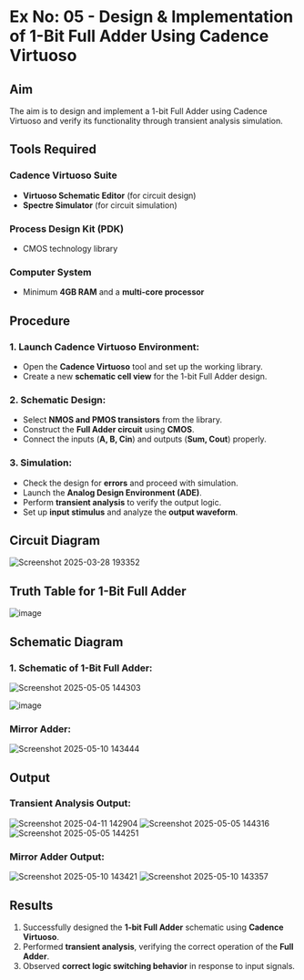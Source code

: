 # Ex No: 05 - Design & Implementation of 1-Bit Full Adder Using Cadence Virtuoso

## Aim
The aim is to design and implement a 1-bit Full Adder using Cadence Virtuoso and verify its functionality through transient analysis simulation.

## Tools Required
### Cadence Virtuoso Suite
- **Virtuoso Schematic Editor** (for circuit design)
- **Spectre Simulator** (for circuit simulation)

### Process Design Kit (PDK)
- CMOS technology library

### Computer System
- Minimum **4GB RAM** and a **multi-core processor**

## Procedure

### 1. Launch Cadence Virtuoso Environment:
- Open the **Cadence Virtuoso** tool and set up the working library.
- Create a new **schematic cell view** for the 1-bit Full Adder design.

### 2. Schematic Design:
- Select **NMOS and PMOS transistors** from the library.
- Construct the **Full Adder circuit** using **CMOS**.
- Connect the inputs (**A, B, Cin**) and outputs (**Sum, Cout**) properly.

### 3. Simulation:
- Check the design for **errors** and proceed with simulation.
- Launch the **Analog Design Environment (ADE)**.
- Perform **transient analysis** to verify the output logic.
- Set up **input stimulus** and analyze the **output waveform**.

## Circuit Diagram
![Screenshot 2025-03-28 193352](https://github.com/user-attachments/assets/08a3dce3-1de0-4f1e-b050-7c3569490edd)


## Truth Table for 1-Bit Full Adder
![image](https://github.com/user-attachments/assets/328fae3c-b83a-4cd6-b394-54323dc59673)


## Schematic Diagram
### 1. Schematic of 1-Bit Full Adder:
![Screenshot 2025-05-05 144303](https://github.com/user-attachments/assets/a4bf99a0-f8d4-4150-8016-99b0038f016a)

![image](https://github.com/user-attachments/assets/1a962018-9d6b-4246-ab5f-424602551e87)
### Mirror Adder:
![Screenshot 2025-05-10 143444](https://github.com/user-attachments/assets/14c20cee-6470-43fb-82de-6c4405c007fe)




## Output
### Transient Analysis Output:
![Screenshot 2025-04-11 142904](https://github.com/user-attachments/assets/dc5a3489-8b68-427e-adb9-c71cee1367a4)
![Screenshot 2025-05-05 144316](https://github.com/user-attachments/assets/65a29adc-d6d0-4a3a-b295-285de1a4592f)
![Screenshot 2025-05-05 144251](https://github.com/user-attachments/assets/14a9ebe7-ae6a-4245-9b66-82d6e727b75a)
### Mirror Adder Output:
![Screenshot 2025-05-10 143421](https://github.com/user-attachments/assets/0d4901ca-ccd9-4b85-a464-a4968005ea43)
![Screenshot 2025-05-10 143357](https://github.com/user-attachments/assets/af21ed8b-f352-40c6-b253-d1b6c367d715)




## Results
1. Successfully designed the **1-bit Full Adder** schematic using **Cadence Virtuoso**.
2. Performed **transient analysis**, verifying the correct operation of the **Full Adder**.
3. Observed **correct logic switching behavior** in response to input signals.
